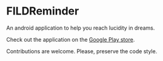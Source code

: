 # FILDReminder
An android application to help you reach lucidity in dreams.

Check out the application on the [Google Play store](https://play.google.com/store/apps/details?id=cz.limeth.fildreminder).

Contributions are welcome. Please, preserve the code style.
